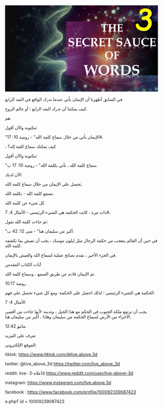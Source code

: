 ![Video cover image](../cover.jpeg "cover-photo")

في السابق أظهرنا أن الإيمان يأتي عندما ندرك الواقع في البعد الرابع.

كيف يمكننا أن ندرك البعد الرابع ؛ أو عالم الروح.

هم.

مكتوبة والآن أقول:

"الإيمان يأتي من خلال سماع كلمة الله" - رومية 10: 17A

، كيف يمكنك سماع كلمة إله؟

مكتوبة والآن أقول:

"سماع كلمة الله ، تأتي بكلمة الله" - رومية 10: 17 ب.

الآن لديك.

تحصل على الإيمان من خلال سماع كلمة الله.

تسمع كلمة الله - بكلمة الله.

كل شيء عن كلمة الله.

ذات مرة ، كانت الحكمة هي الشيء الرئيسي - الأمثال 4: 7A.

ثم جاءت كلمة الله تقول:

"أكبر من سليمان هنا" - متى 12: 42 ب.

في حين أن العالم يتعجب من حكمة الرجال مثل إيلون موسك ، يجب أن تعيش بما تكشفه كلمة الله.

في الجزء الأخير ، نقدم نصائح عملية لسماع الله والعيش بالإيمان.

آيات الكتاب المقدس

ثم الإيمان قادم عن طريق السمع ، وسماع كلمة الله.

رومية 10:17

الحكمة هي الشيء الرئيسي ؛ لذلك احصل على الحكمة: ومع كل شيء تحصل على فهم.

الأمثال 4: 7

يجب أن ترتفع ملكة الجنوب في الحكم مع هذا الجيل ، وتدينه: لأنها جاءت من أقصى الأجزاء من الأرض لسماع الحكمة من سليمان وهاذا ، أكبر من سليمان هنا.

ماثيو 12:42.

تعرف على المزيد

الموقع الإلكتروني:

tiktok: https://www.tiktok.com/@live.above.3d

twitter: @live_above_3d https://twitter.com/live_above_3d

reddit: live- أعلاه-3d https://www.reddit.com/user/live-above-3d

instagram: https://www.instagram.com/live.above.3d

facebook : https://www.facebook.com/profile/100092339087423

 e.php؟ id = 10009239087423